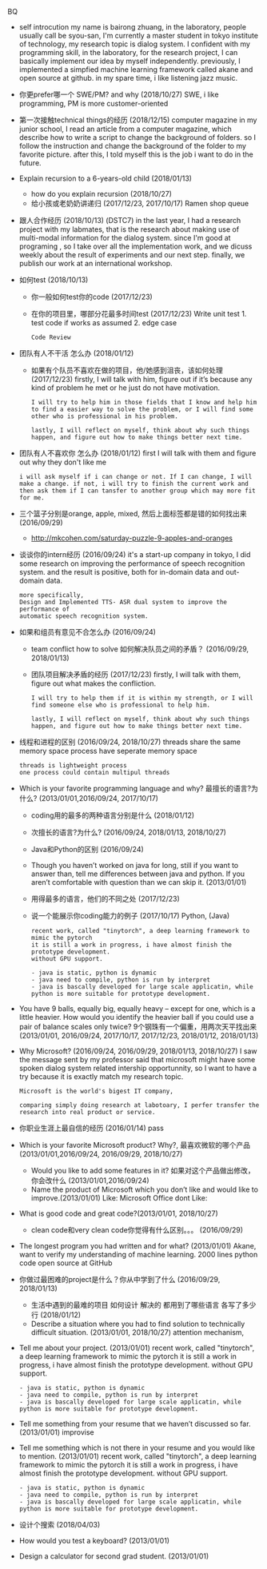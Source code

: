 BQ

- self introcution
      my name is bairong zhuang, in the laboratory, people usually call be syou-san, I'm currently a master student in tokyo institute of technology, my research topic is dialog system. I confident with my programming skill, in the laboratory, for the research project, I can basically implement our idea by myself independently. previously, I implemented a simpfied machine learning framework called akane and open source at github. in my spare time, i like listening jazz music.
- 你更prefer哪一个 SWE/PM? and why (2018/10/27)
      SWE, i like programming, PM is more customer-oriented
- 第一次接触technical things的经历 (2018/12/15)
      computer magazine
      in my junior school, I read an article from a computer magazine, which describe how to write a script to change the background of folders. so I follow the instruction and change the background of the folder to my favorite picture. after this, I told myself this is the job i want to do in the future. 
- Explain recursion to a 6-years-old child (2018/01/13)
  - how do you explain recursion (2018/10/27)
  - 给小孩或老奶奶讲递归 (2017/12/23, 2017/10/17)
        Ramen shop queue
- 跟人合作经历 (2018/10/13)
      (DSTC7)
      in the last year, I had a research project with my labmates, that is the research about making use of multi-modal information for the dialog system. since I'm good at programing , so I take over all the implementation work, and we dicuss weekly about the result of experiments and our next step. finally, we publish our work at an international workshop.
- 如何test (2018/10/13)
  - 你一般如何test你的code (2017/12/23)
  - 在你的项目里，哪部分花最多时间test (2017/12/23)
        Write unit test
        1. test code if works as assumed
        2. edge case
        
        Code Review
- 团队有人不干活 怎么办 (2018/01/12)
  - 如果有个队员不喜欢在做的项目，他/她感到沮丧，该如何处理 (2017/12/23)
        firstly, I will talk with him, figure out if it’s because any kind of problem he met or he just do not have motivation. 
        
        I will try to help him in those fields that I know and help him to find a easier way to solve the problem, or I will find some other who is professional in his problem.
        
        lastly, I will reflect on myself, think about why such things happen, and figure out how to make things better next time.
- 团队有人不喜欢你 怎么办 (2018/01/12)
      first I will talk with them and figure out why they don't like me 
      
      i will ask myself if i can change or not. If I can change, I will make a change. if not, i will try to finish the current work and then ask them if I can tansfer to another group which may more fit for me.
- 三个篮子分别是orange, apple, mixed, 然后上面标签都是错的如何找出来 (2016/09/29)
  - http://mkcohen.com/saturday-puzzle-9-apples-and-oranges
- 谈谈你的intern经历 (2016/09/24)
      it's a start-up company in tokyo, I did some research on improving the performance of speech recognition system. and the result is positive, both for in-domain data and out-domain data.
      
      more specifically,
      Design and Implemented TTS- ASR dual system to improve the performance of
      automatic speech recognition system.
- 如果和组员有意见不合怎么办 (2016/09/24)
  - team conflict how to solve 如何解决队员之间的矛盾？ (2016/09/29, 2018/01/13)
  - 团队项目解决矛盾的经历 (2017/12/23)
        firstly, I will talk with them, figure out what makes the confliction.
        
        I will try to help them if it is within my strength, or I will find someone else who is professional to help him.
        
        lastly, I will reflect on myself, think about why such things happen, and figure out how to make things better next time.
- 线程和进程的区别 (2016/09/24, 2018/10/27)
      threads share the same memory space
      process have seperate memory space
      
      threads is lightweight process
      one process could contain multipul threads
  
- Which is your favorite programming language and why? 最擅长的语言?为什么? (2013/01/01,2016/09/24, 2017/10/17)
  - coding用的最多的两种语言分别是什么 (2018/01/12)
  - 次擅长的语言?为什么? (2016/09/24, 2018/01/13, 2018/10/27)
  - Java和Python的区别 (2016/09/24)
  - Though you haven’t worked on java for long, still if you want to answer than, tell me differences between java and python. If you aren’t comfortable with question than we can skip it. (2013/01/01)
  - 用得最多的语言，他们的不同之处 (2017/12/23)
  - 说一个能展示你coding能力的例子 (2017/10/17)
        Python, (Java)
        
        recent work, called "tinytorch", a deep learning framework to mimic the pytorch
        it is still a work in progress, i have almost finish the prototype development.
        without GPU support.
        
        - java is static, python is dynamic
        - java need to compile, python is run by interpret
        - java is bascally developed for large scale applicatin, while python is more suitable for prototype development.
- You have 9 balls, equally big, equally heavy – except for one, which is a little heavier. How would you identify the heavier ball if you could use a pair of balance scales only twice? 9个钢珠有一个偏重，用两次天平找出来 (2013/01/01, 2016/09/24, 2017/10/17, 2017/12/23, 2018/01/12, 2018/01/13)
- Why Microsoft? (2016/09/24, 2016/09/29, 2018/01/13, 2018/10/27)
      I saw the message sent by my professor said that microsoft might have some spoken dialog system related intership opportunnity, so I want to have a try because it is exactly match my research topic.
      
      Microsoft is the world's bigest IT company, 
      
      comparing simply doing research at labotoary, I perfer transfer the research into real product or service.
      
- 你职业生涯上最自信的经历 (2016/01/14)
      pass
- Which is your favorite Microsoft product? Why?, 最喜欢微软的哪个产品 (2013/01/01,2016/09/24, 2016/09/29, 2018/10/27)
  - Would you like to add some features in it? 如果对这个产品做出修改，你会改什么 (2013/01/01,2016/09/24)
  - Name the product of Microsoft which you don’t like and would like to improve.(2013/01/01)
        Like: Microsoft Office
        dont Like: 
- What is good code  and great code?(2013/01/01, 2018/10/27)
  - clean code和very clean code你觉得有什么区别。。。 (2016/09/29)
        
    
- The longest program you had written and for what? (2013/01/01)
      Akane, want to verify my understanding of machine learning.
      2000 lines python code
      open source at GitHub
- 你做过最困难的project是什么？你从中学到了什么 (2016/09/29, 2018/01/13)
  - 生活中遇到的最难的项目 如何设计 解决的 都用到了哪些语言 各写了多少行 (2018/01/12)
  - Describe a situation where you had to find solution to technically difficult situation. (2013/01/01, 2018/10/27)
      attention mechanism, 
- Tell me about your project. (2013/01/01)
      recent work, called "tinytorch", a deep learning framework to mimic the pytorch
      it is still a work in progress, i have almost finish the prototype development.
      without GPU support.
      
      - java is static, python is dynamic
      - java need to compile, python is run by interpret
      - java is bascally developed for large scale applicatin, while python is more suitable for prototype development.
- Tell me something from your resume that we haven’t discussed so far. (2013/01/01)
      improvise
- Tell me something which is not there in your resume and you would like to mention. (2013/01/01)
      recent work, called "tinytorch", a deep learning framework to mimic the pytorch
      it is still a work in progress, i have almost finish the prototype development.
      without GPU support.
      
      - java is static, python is dynamic
      - java need to compile, python is run by interpret
      - java is bascally developed for large scale applicatin, while python is more suitable for prototype development.
- 设计个搜索 (2018/04/03)
- How would you test a keyboard? (2013/01/01)
- Design a calculator for second grad student. (2013/01/01)




